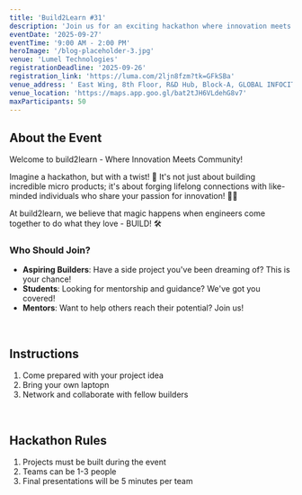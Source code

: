 ```yaml
---
title: 'Build2Learn #31'
description: 'Join us for an exciting hackathon where innovation meets community!'
eventDate: '2025-09-27'
eventTime: '9:00 AM - 2:00 PM'
heroImage: '/blog-placeholder-3.jpg'
venue: 'Lumel Technologies'
registrationDeadline: '2025-09-26'
registration_link: 'https://luma.com/2ljn8fzm?tk=GFkSBa'
venue_address: ' East Wing, 8th Floor, R&D Hub, Block-A, GLOBAL INFOCITY PARK, 40, MGR Main Rd, Kodandarama Nagar, Perungudi, Chennai, Tamil Nadu 600096'
venue_location: 'https://maps.app.goo.gl/bat2tJH6VLdehG8v7'
maxParticipants: 50
---
```


## About the Event

Welcome to build2learn - Where Innovation Meets Community! 

Imagine a hackathon, but with a twist! 🤔 It's not just about building incredible micro products; it's about forging lifelong connections with like-minded individuals who share your passion for innovation! 🤝💡

At build2learn, we believe that magic happens when engineers come together to do what they love - BUILD! 🛠

### Who Should Join?

- **Aspiring Builders**: Have a side project you've been dreaming of? This is your chance!
- **Students**: Looking for mentorship and guidance? We've got you covered!
- **Mentors**: Want to help others reach their potential? Join us!

<br />

## Instructions

1. Come prepared with your project idea
2. Bring your own laptopn
3. Network and collaborate with fellow builders

<br />

## Hackathon Rules

1. Projects must be built during the event
2. Teams can be 1-3 people
3. Final presentations will be 5 minutes per team